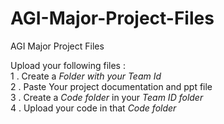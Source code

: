 # AGI-Major-Project-Files
AGI Major Project Files


Upload your following files : <br>
1 . Create a *Folder with your Team Id* <br>
2 . Paste Your project documentation  and ppt file<br>
3 . Create a *Code folder* in your *Team ID folder* <br>
4 . Upload your code in that *Code folder* <br>
